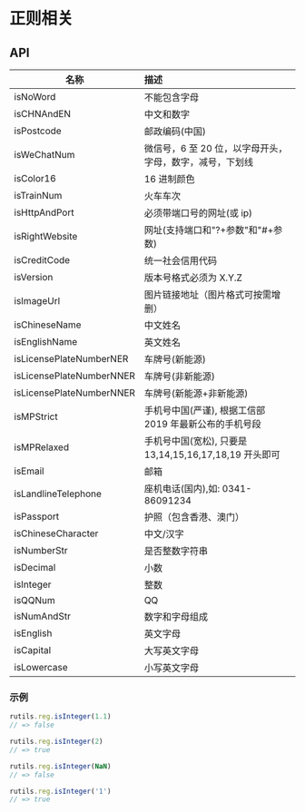 # 正则相关

## API

| 名称                     | 描述                                                     |
| ------------------------ | :------------------------------------------------------- |
| isNoWord                 | 不能包含字母                                             |
| isCHNAndEN               | 中文和数字                                               |
| isPostcode               | 邮政编码(中国)                                           |
| isWeChatNum              | 微信号，6 至 20 位，以字母开头，字母，数字，减号，下划线 |
| isColor16                | 16 进制颜色                                              |
| isTrainNum               | 火车车次                                                 |
| isHttpAndPort            | 必须带端口号的网址(或 ip)                                |
| isRightWebsite           | 网址(支持端口和"?+参数"和"#+参数)                        |
| isCreditCode             | 统一社会信用代码                                         |
| isVersion                | 版本号格式必须为 X.Y.Z                                   |
| isImageUrl               | 图片链接地址（图片格式可按需增删）                       |
| isChineseName            | 中文姓名                                                 |
| isEnglishName            | 英文姓名                                                 |
| isLicensePlateNumberNER  | 车牌号(新能源)                                           |
| isLicensePlateNumberNNER | 车牌号(非新能源)                                         |
| isLicensePlateNumberNNER | 车牌号(新能源+非新能源)                                  |
| isMPStrict               | 手机号中国(严谨), 根据工信部 2019 年最新公布的手机号段   |
| isMPRelaxed              | 手机号中国(宽松), 只要是 13,14,15,16,17,18,19 开头即可   |
| isEmail                  | 邮箱                                                     |
| isLandlineTelephone      | 座机电话(国内),如: 0341-86091234                         |
| isPassport               | 护照（包含香港、澳门）                                   |
| isChineseCharacter       | 中文/汉字                                                |
| isNumberStr              | 是否整数字符串                                           |
| isDecimal                | 小数                                                     |
| isInteger                | 整数                                                     |
| isQQNum                  | QQ                                                       |
| isNumAndStr              | 数字和字母组成                                           |
| isEnglish                | 英文字母                                                 |
| isCapital                | 大写英文字母                                             |
| isLowercase              | 小写英文字母                                             |

### 示例

```javascript
rutils.reg.isInteger(1.1)
// => false

rutils.reg.isInteger(2)
// => true

rutils.reg.isInteger(NaN)
// => false

rutils.reg.isInteger('1')
// => true
```
